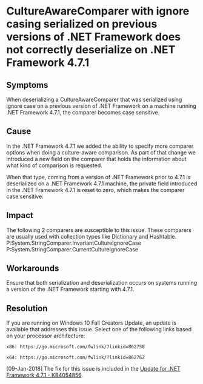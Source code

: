 # CultureAwareComparer with ignore casing serialized on previous versions of .NET Framework does not correctly deserialize on .NET Framework 4.7.1 

## Symptoms

When deserializing a CultureAwareComparer that was serialized using ignore case on a previous version of .NET Framework on a machine running .NET Framework 4.7.1, the comparer becomes case sensitive.

## Cause

In the .NET Framework 4.7.1 we added the ability to specify more comparer options when doing a culture-aware comparison. 
As part of that change we introduced a new field on the comparer that holds the information about what kind of comparison is requested.

When that type, coming from a version of .NET Framework prior to 4.7.1 is deserialized on a .NET Framework 4.7.1 machine, the private field introduced in the .NET Framework 4.7.1 is reset to zero, which makes the comparer case sensitive.

## Impact

The following 2 comparers are susceptible to this issue. These comparers are usually used with collection types like Dictionary and Hashtable.
P:System.StringComparer.InvariantCultureIgnoreCase
P:System.StringComparer.CurrentCultureIgnoreCase

## Workarounds

Ensure that both serialization and deserialization occurs on systems running a version of the .NET Framework starting with 4.7.1.

## Resolution

If you are running on Windows 10 Fall Creators Update, an update is available that addresses this issue. Select one of the following links based on your processor architecture:

    x86: https://go.microsoft.com/fwlink/?linkid=862758

    x64: https://go.microsoft.com/fwlink/?linkid=862762

[09-Jan-2018] The fix for this issue is included  in the [Update for .NET Framework 4.7.1 - KB4054856](http://go.microsoft.com/fwlink/?LinkId=866028).